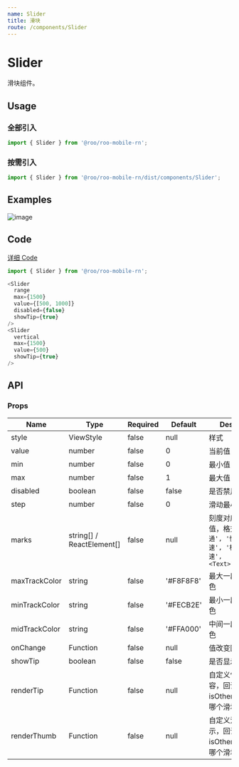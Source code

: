 ```yaml
---
name: Slider
title: 滑块
route: /components/Slider
---
```


# Slider

滑块组件。

## Usage
### 全部引入

```js
import { Slider } from '@roo/roo-mobile-rn';
```

### 按需引入
```js
import { Slider } from '@roo/roo-mobile-rn/dist/components/Slider';
```

## Examples

![image](../images/Slider/1.gif)

## Code
[详细 Code](https://github.com/Meituan-Dianping/beeshell/tree/master/examples/Slider/index.tsx)

```js
import { Slider } from '@roo/roo-mobile-rn';

<Slider
  range
  max={1500}
  value={[500, 1000]}
  disabled={false}
  showTip={true}
/>
<Slider
  vertical
  max={1500}
  value={500}
  showTip={true}
/>

```

## API
### Props

| Name | Type | Required | Default | Description |
| ---- | ---- | ---- | ---- | ---- |
| style | ViewStyle | false | null | 样式 |
| value | number | false | 0 | 当前值 |
| min | number | false | 0 | 最小值 |
| max | number | false | 1 | 最大值 |
| disabled | boolean | false | false | 是否禁用 |
| step | number | false | 0 | 滑动最小单位 |
| marks | string[] / ReactElement[] | false | null | 刻度对应的标记值，格式如：`['普通', '快速', '高速', '极速', '光速', <Text>123</Text>]` |
| maxTrackColor | string | false | '#F8F8F8' | 最大一段滑轨的颜色 |
| minTrackColor | string | false | '#FECB2E' | 最小一段滑轨的颜色 |
| midTrackColor | string | false | '#FFA000' | 中间一段滑轨的颜色 |
| onChange | Function | false | null | 值改变回调 |
| showTip | boolean | false | false | 是否显示气泡 |
| renderTip | Function | false | null | 自定义气泡渲染内容，回调参数 isOther 标识当前为哪个滑块 |
| renderThumb | Function | false | null | 自定义滑块的显示，回调参数 isOther 标识当前为哪个滑块 |